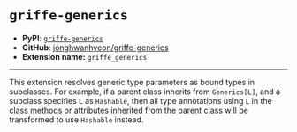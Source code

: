 # `griffe-generics`

- **PyPI**: [`griffe-generics`](https://pypi.org/project/griffe-generics/)
- **GitHub**: [jonghwanhyeon/griffe-generics](https://github.com/jonghwanhyeon/griffe-generics)
- **Extension name:** `griffe_generics`

---

This extension resolves generic type parameters as bound types in subclasses. For example, if a parent class inherits from `Generics[L]`, and a subclass specifies `L` as `Hashable`, then all type annotations using `L` in the class methods or attributes inherited from the parent class will be transformed to use `Hashable` instead.
